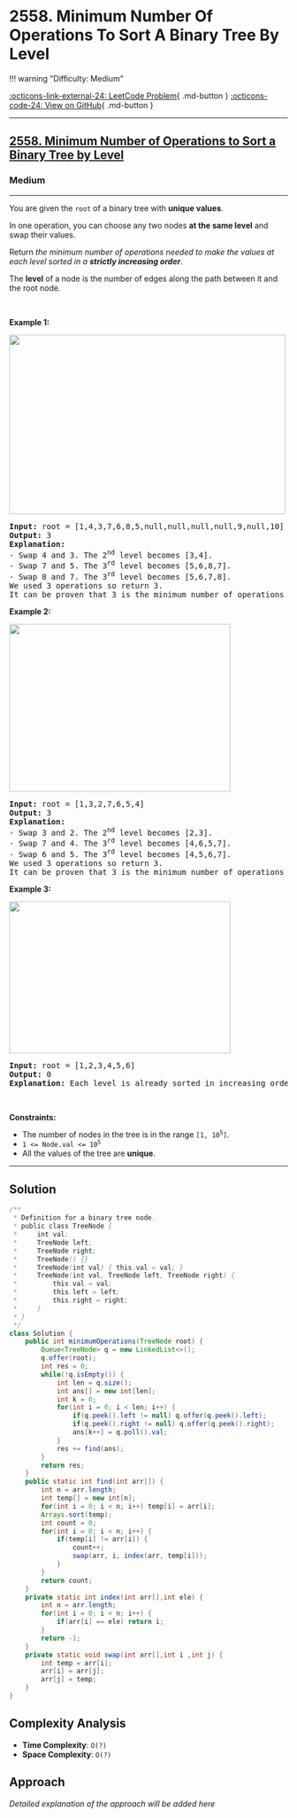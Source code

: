# 2558. Minimum Number Of Operations To Sort A Binary Tree By Level

!!! warning "Difficulty: Medium"

[:octicons-link-external-24: LeetCode Problem](https://leetcode.com/problems/minimum-number-of-operations-to-sort-a-binary-tree-by-level/){ .md-button }
[:octicons-code-24: View on GitHub](https://github.com/RAJ8664/Leetcode/tree/master/2558-minimum-number-of-operations-to-sort-a-binary-tree-by-level){ .md-button }

---

<h2><a href="https://leetcode.com/problems/minimum-number-of-operations-to-sort-a-binary-tree-by-level">2558. Minimum Number of Operations to Sort a Binary Tree by Level</a></h2><h3>Medium</h3><hr><p>You are given the <code>root</code> of a binary tree with <strong>unique values</strong>.</p>

<p>In one operation, you can choose any two nodes <strong>at the same level</strong> and swap their values.</p>

<p>Return <em>the minimum number of operations needed to make the values at each level sorted in a <strong>strictly increasing order</strong></em>.</p>

<p>The <strong>level</strong> of a node is the number of edges along the path between it and the root node<em>.</em></p>

<p>&nbsp;</p>
<p><strong class="example">Example 1:</strong></p>
<img src="https://assets.leetcode.com/uploads/2022/09/18/image-20220918174006-2.png" style="width: 500px; height: 324px;" />
<pre>
<strong>Input:</strong> root = [1,4,3,7,6,8,5,null,null,null,null,9,null,10]
<strong>Output:</strong> 3
<strong>Explanation:</strong>
- Swap 4 and 3. The 2<sup>nd</sup> level becomes [3,4].
- Swap 7 and 5. The 3<sup>rd</sup> level becomes [5,6,8,7].
- Swap 8 and 7. The 3<sup>rd</sup> level becomes [5,6,7,8].
We used 3 operations so return 3.
It can be proven that 3 is the minimum number of operations needed.
</pre>

<p><strong class="example">Example 2:</strong></p>
<img src="https://assets.leetcode.com/uploads/2022/09/18/image-20220918174026-3.png" style="width: 400px; height: 303px;" />
<pre>
<strong>Input:</strong> root = [1,3,2,7,6,5,4]
<strong>Output:</strong> 3
<strong>Explanation:</strong>
- Swap 3 and 2. The 2<sup>nd</sup> level becomes [2,3].
- Swap 7 and 4. The 3<sup>rd</sup> level becomes [4,6,5,7].
- Swap 6 and 5. The 3<sup>rd</sup> level becomes [4,5,6,7].
We used 3 operations so return 3.
It can be proven that 3 is the minimum number of operations needed.
</pre>

<p><strong class="example">Example 3:</strong></p>
<img src="https://assets.leetcode.com/uploads/2022/09/18/image-20220918174052-4.png" style="width: 400px; height: 274px;" />
<pre>
<strong>Input:</strong> root = [1,2,3,4,5,6]
<strong>Output:</strong> 0
<strong>Explanation:</strong> Each level is already sorted in increasing order so return 0.
</pre>

<p>&nbsp;</p>
<p><strong>Constraints:</strong></p>

<ul>
	<li>The number of nodes in the tree is in the range <code>[1, 10<sup>5</sup>]</code>.</li>
	<li><code>1 &lt;= Node.val &lt;= 10<sup>5</sup></code></li>
	<li>All the values of the tree are <strong>unique</strong>.</li>
</ul>


---

## Solution

```java
/**
 * Definition for a binary tree node.
 * public class TreeNode {
 *     int val;
 *     TreeNode left;
 *     TreeNode right;
 *     TreeNode() {}
 *     TreeNode(int val) { this.val = val; }
 *     TreeNode(int val, TreeNode left, TreeNode right) {
 *         this.val = val;
 *         this.left = left;
 *         this.right = right;
 *     }
 * }
 */
class Solution {
    public int minimumOperations(TreeNode root) {
        Queue<TreeNode> q = new LinkedList<>();
        q.offer(root);
        int res = 0;
        while(!q.isEmpty()) {
            int len = q.size();
            int ans[] = new int[len];
            int k = 0;
            for(int i = 0; i < len; i++) {
                if(q.peek().left != null) q.offer(q.peek().left);
                if(q.peek().right != null) q.offer(q.peek().right);
                ans[k++] = q.poll().val;
            }
            res += find(ans);
        }
        return res;
    }
    public static int find(int arr[]) {
        int n = arr.length;
        int temp[] = new int[n];
        for(int i = 0; i < n; i++) temp[i] = arr[i];
        Arrays.sort(temp);
        int count = 0;
        for(int i = 0; i < n; i++) {
            if(temp[i] != arr[i]) {
                count++;
                swap(arr, i, index(arr, temp[i]));
            }
        }
        return count;
    }
    private static int index(int arr[],int ele) {
        int n = arr.length;
        for(int i = 0; i < n; i++) {
            if(arr[i] == ele) return i;
        }
        return -1;
    } 
    private static void swap(int arr[],int i ,int j) {
        int temp = arr[i];
        arr[i] = arr[j];
        arr[j] = temp;
    }
}
```

## Complexity Analysis

- **Time Complexity**: `O(?)`
- **Space Complexity**: `O(?)`

## Approach

*Detailed explanation of the approach will be added here*

